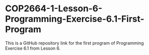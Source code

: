 # COP2664-1-Lesson-6-Programming-Exercise-6.1-First-Program
This is a GitHub repository link for the first program of Programming Exercise 6.1 from Lesson 6.
